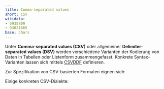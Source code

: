 ```yaml
---
title: Comma-separated values
short: CSV
wikidata: 
- Q935809
- Q3021669
base: chars
---
```


Unter **Comma-separated values (CSV)** oder allgemeiner **Delimiter-separated
values (DSV)** werden verschiedene Varianten der Kodierung von Daten in
Tabellen oder Listenform zusammengefasst. Konkrete Syntax-Varianten lassen sich
mittels [CSVDDF](schema/csvddf) definieren.

Zur Spezifikation von CSV-basierten Formaten eignen sich:

<list-formats for="csv"/>

Einige konkreten CSV-Dialekte:

<list-formats profiles="csv"/>


